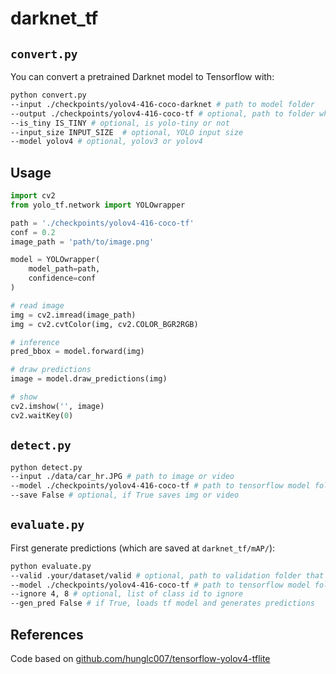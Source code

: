 # darknet_tf

## ``convert.py``
You can convert a pretrained Darknet model to Tensorflow with:
```bash
python convert.py 
--input ./checkpoints/yolov4-416-coco-darknet # path to model folder
--output ./checkpoints/yolov4-416-coco-tf # optional, path to folder where the converted tf model is saved
--is_tiny IS_TINY # optional, is yolo-tiny or not
--input_size INPUT_SIZE  # optional, YOLO input size
--model yolov4 # optional, yolov3 or yolov4
```

## Usage

```python
import cv2
from yolo_tf.network import YOLOwrapper

path = './checkpoints/yolov4-416-coco-tf'
conf = 0.2
image_path = 'path/to/image.png'

model = YOLOwrapper(
    model_path=path,
    confidence=conf
)

# read image
img = cv2.imread(image_path)
img = cv2.cvtColor(img, cv2.COLOR_BGR2RGB)

# inference
pred_bbox = model.forward(img)

# draw predictions
image = model.draw_predictions(img)

# show
cv2.imshow('', image)
cv2.waitKey(0)
```

## ``detect.py``
```bash
python detect.py 
--input ./data/car_hr.JPG # path to image or video
--model ./checkpoints/yolov4-416-coco-tf # path to tensorflow model folder
--save False # optional, if True saves img or video
```

## ``evaluate.py``
First generate predictions (which are saved at ``darknet_tf/mAP/``):
```bash
python evaluate.py
--valid .your/dataset/valid # optional, path to validation folder that includes labels stored as .txt files (one file per image)
--model ./checkpoints/yolov4-416-coco-tf # path to tensorflow model folder
--ignore 4, 8 # optional, list of class id to ignore
--gen_pred False # if True, loads tf model and generates predictions
```

## References
Code based on [github.com/hunglc007/tensorflow-yolov4-tflite](https://github.com/hunglc007/tensorflow-yolov4-tflite)

